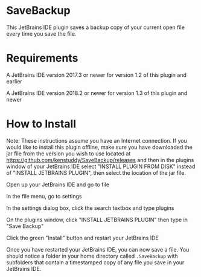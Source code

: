 # SaveBackup
This JetBrains IDE plugin saves a backup copy of your current open file every time you save the file.

# Requirements
A JetBrains IDE version 2017.3 or newer for version 1.2 of this plugin and earlier

A JetBrains IDE version 2018.2 or newer for version 1.3 of this plugin and newer

# How to Install
Note: These instructions assume you have an Internet connection. If you would like to install this plugin offline, make sure you have downloaded the jar file from the version you wish to use located at  https://github.com/kenstuddy/SaveBackup/releases and then in the plugins window of your JetBrains IDE select "INSTALL PLUGIN FROM DISK" instead of "INSTALL JETBRAINS PLUGIN", then select the location of the jar file.

Open up your JetBrains IDE and go to file

In the file menu, go to settings

In the settings dialog box, click the search textbox and type plugins

On the plugins window, click "INSTALL JETBRAINS PLUGIN" then type in "Save Backup"

Click the green "Install" button and restart your JetBrains IDE

Once you have restarted your JetBrains IDE, you can now save a file. You should notice a folder in your home directory called ```.SaveBackup``` with subfolders that contain a timestamped copy of any file you save in your JetBrains IDE.

